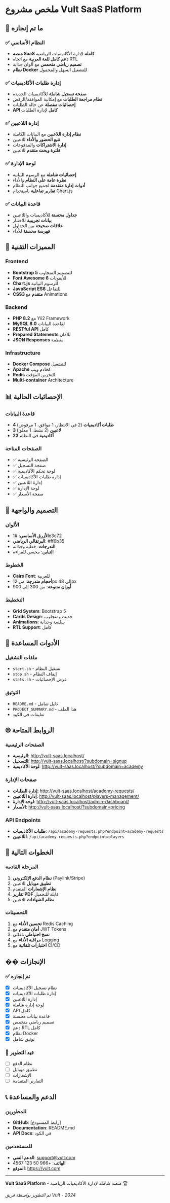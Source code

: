 # ملخص مشروع Vult SaaS Platform

## 🎯 ما تم إنجازه

### ✅ النظام الأساسي
- **منصة SaaS كاملة** لإدارة الأكاديميات الرياضية
- **دعم كامل للغة العربية** مع اتجاه RTL
- **تصميم رياضي متحمس** مع ألوان جذابة
- **نظام Docker** للتشغيل السهل والمحمول

### ✅ إدارة طلبات الأكاديميات
- **صفحة تسجيل شاملة** للأكاديميات الجديدة
- **نظام مراجعة الطلبات** مع إمكانية الموافقة/الرفض
- **إحصائيات مفصلة** عن حالة الطلبات
- **API كامل** لإدارة الطلبات

### ✅ إدارة اللاعبين
- **نظام إدارة اللاعبين** مع البيانات الكاملة
- **تتبع الحضور والأداء** للاعبين
- **إدارة الاشتراكات** والمدفوعات
- **فلترة وبحث متقدم** للاعبين

### ✅ لوحة الإدارة
- **إحصائيات شاملة** مع الرسوم البيانية
- **نظرة عامة على النظام** والأداء
- **أدوات إدارة متقدمة** لجميع جوانب النظام
- **تقارير تفاعلية** باستخدام Chart.js

### ✅ قاعدة البيانات
- **جداول محسنة** للأكاديميات واللاعبين
- **بيانات تجريبية** للاختبار
- **علاقات صحيحة** بين الجداول
- **فهرسة محسنة** للأداء

## 🚀 المميزات التقنية

### Frontend
- **Bootstrap 5** للتصميم المتجاوب
- **Font Awesome 6** للأيقونات
- **Chart.js** للرسوم البيانية
- **JavaScript ES6** للتفاعل
- **CSS3 متقدم** مع Animations

### Backend
- **PHP 8.2** مع Yii2 Framework
- **MySQL 8.0** لقاعدة البيانات
- **RESTful API** كامل
- **Prepared Statements** للأمان
- **JSON Responses** منظمة

### Infrastructure
- **Docker Compose** للتشغيل
- **Apache** كخادم ويب
- **Redis** للتخزين المؤقت
- **Multi-container** Architecture

## 📊 الإحصائيات الحالية

### قاعدة البيانات
- **4 طلبات أكاديميات** (2 في الانتظار، 1 موافق، 1 مرفوض)
- **3 لاعبين** (2 نشط، 1 معلق)
- **23 أكاديمية** في النظام

### الصفحات المتاحة
- ✅ الصفحة الرئيسية
- ✅ صفحة التسجيل
- ✅ لوحة تحكم الأكاديمية
- ✅ إدارة طلبات الأكاديميات
- ✅ إدارة اللاعبين
- ✅ لوحة الإدارة
- ✅ صفحة الأسعار

## 🎨 التصميم والواجهة

### الألوان
- **الأزرق الأساسي**: #1e3c72
- **البرتقالي الرياضي**: #ff6b35
- **التدرجات**: خطية وجذابة
- **التباين**: محسن للقراءة

### الخطوط
- **Cairo Font**: للعربية
- **أحجام متدرجة**: من 12px إلى 48px
- **أوزان متنوعة**: من 300 إلى 900

### التخطيط
- **Grid System**: Bootstrap 5
- **Cards Design**: حديث ومتجاوب
- **Animations**: سلسة وجذابة
- **RTL Support**: كامل

## 🔧 الأدوات المساعدة

### ملفات التشغيل
- `start.sh` - تشغيل النظام
- `stop.sh` - إيقاف النظام
- `stats.sh` - عرض الإحصائيات

### التوثيق
- `README.md` - دليل شامل
- `PROJECT_SUMMARY.md` - هذا الملف
- تعليقات في الكود

## 🌐 الروابط المتاحة

### الصفحات الرئيسية
- **الرئيسية**: http://vult-saas.localhost/
- **التسجيل**: http://vult-saas.localhost/?subdomain=signup
- **لوحة الأكاديمية**: http://vult-saas.localhost/?subdomain=academy

### صفحات الإدارة
- **إدارة الطلبات**: http://vult-saas.localhost/academy-requests/
- **إدارة اللاعبين**: http://vult-saas.localhost/players-management/
- **لوحة الإدارة**: http://vult-saas.localhost/admin-dashboard/
- **الأسعار**: http://vult-saas.localhost/?subdomain=pricing

### API Endpoints
- **طلبات الأكاديميات**: `/api/academy-requests.php?endpoint=academy-requests`
- **اللاعبين**: `/api/academy-requests.php?endpoint=players`

## 🎯 الخطوات التالية

### المرحلة القادمة
1. **نظام الدفع الإلكتروني** (Paylink/Stripe)
2. **تطبيق موبايل** للاعبين
3. **نظام الإشعارات** المتقدم
4. **تقارير PDF** قابلة للتحميل
5. **نظام الشهادات** للاعبين

### التحسينات
1. **تحسين الأداء** مع Redis Caching
2. **أمان متقدم** مع JWT Tokens
3. **نسخ احتياطي** تلقائي
4. **مراقبة الأداء** مع Logging
5. **اختبارات تلقائية** مع CI/CD

## �� الإنجازات

### ✅ تم إنجازه
- [x] نظام تسجيل الأكاديميات
- [x] إدارة طلبات الأكاديميات
- [x] إدارة اللاعبين
- [x] لوحة إدارة شاملة
- [x] API كامل
- [x] قاعدة بيانات محسنة
- [x] تصميم رياضي متحمس
- [x] دعم RTL كامل
- [x] نظام Docker
- [x] توثيق شامل

### 🔄 قيد التطوير
- [ ] نظام الدفع
- [ ] تطبيق موبايل
- [ ] الإشعارات
- [ ] التقارير المتقدمة

## 📞 الدعم والمساعدة

### للمطورين
- **GitHub**: [رابط المستودع]
- **Documentation**: README.md
- **API Docs**: في الكود

### للمستخدمين
- **الدعم الفني**: support@vult.com
- **الهاتف**: +966 50 123 4567
- **الموقع**: https://vult.com

---

**Vult SaaS Platform** - منصة شاملة لإدارة الأكاديميات الرياضية 🏆

*تم التطوير بواسطة فريق Vult - 2024*

